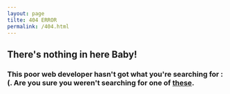```yaml
---
layout: page
tilte: 404 ERROR
permalink: /404.html
---
```

<div class="error">
<div class="error-face">
<div class="eye left">
</div>
<div class="eye right">
</div>
<div class="mouth">
</div>
</div>

<article>
<h2>There's nothing in here Baby!</h2>

<h3>This poor web developer hasn't got what you're searching for :(. Are you sure you weren't searching for one of <a href="#search">these</a>.</h3>
</article>
</div>
